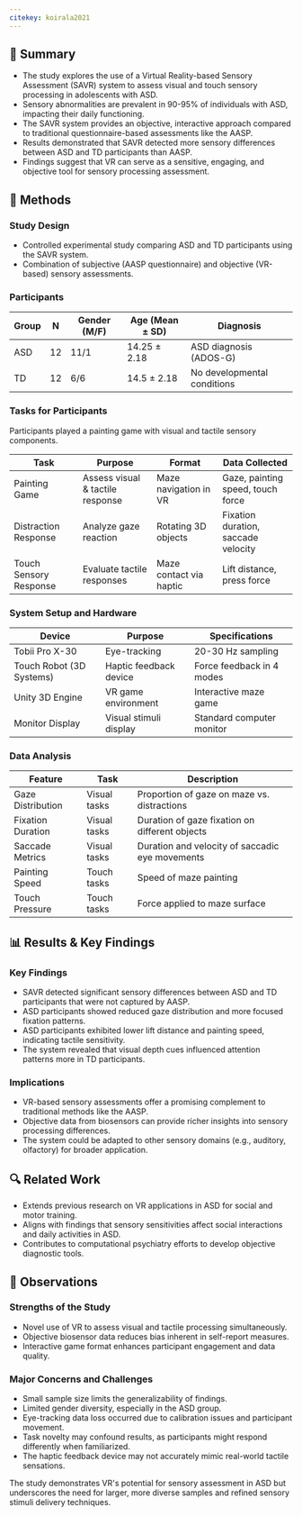 ```yaml
---
citekey: koirala2021
---
```

## 📌 Summary

- The study explores the use of a Virtual Reality-based Sensory Assessment (SAVR) system to assess visual and touch sensory processing in adolescents with ASD.
- Sensory abnormalities are prevalent in 90-95% of individuals with ASD, impacting their daily functioning.
- The SAVR system provides an objective, interactive approach compared to traditional questionnaire-based assessments like the AASP.
- Results demonstrated that SAVR detected more sensory differences between ASD and TD participants than AASP.
- Findings suggest that VR can serve as a sensitive, engaging, and objective tool for sensory processing assessment.

## 🔬 Methods

### Study Design

- Controlled experimental study comparing ASD and TD participants using the SAVR system.
- Combination of subjective (AASP questionnaire) and objective (VR-based) sensory assessments.

### Participants

|Group|N|Gender (M/F)|Age (Mean ± SD)|Diagnosis|
|---|---|---|---|---|
|ASD|12|11/1|14.25 ± 2.18|ASD diagnosis (ADOS-G)|
|TD|12|6/6|14.5 ± 2.18|No developmental conditions|

### Tasks for Participants

Participants played a painting game with visual and tactile sensory components.

|Task|Purpose|Format|Data Collected|
|---|---|---|---|
|Painting Game|Assess visual & tactile response|Maze navigation in VR|Gaze, painting speed, touch force|
|Distraction Response|Analyze gaze reaction|Rotating 3D objects|Fixation duration, saccade velocity|
|Touch Sensory Response|Evaluate tactile responses|Maze contact via haptic|Lift distance, press force|

### System Setup and Hardware

|Device|Purpose|Specifications|
|---|---|---|
|Tobii Pro X-30|Eye-tracking|20-30 Hz sampling|
|Touch Robot (3D Systems)|Haptic feedback device|Force feedback in 4 modes|
|Unity 3D Engine|VR game environment|Interactive maze game|
|Monitor Display|Visual stimuli display|Standard computer monitor|

### Data Analysis

|Feature|Task|Description|
|---|---|---|
|Gaze Distribution|Visual tasks|Proportion of gaze on maze vs. distractions|
|Fixation Duration|Visual tasks|Duration of gaze fixation on different objects|
|Saccade Metrics|Visual tasks|Duration and velocity of saccadic eye movements|
|Painting Speed|Touch tasks|Speed of maze painting|
|Touch Pressure|Touch tasks|Force applied to maze surface|

## 📊 Results & Key Findings

### Key Findings

- SAVR detected significant sensory differences between ASD and TD participants that were not captured by AASP.
- ASD participants showed reduced gaze distribution and more focused fixation patterns.
- ASD participants exhibited lower lift distance and painting speed, indicating tactile sensitivity.
- The system revealed that visual depth cues influenced attention patterns more in TD participants.

### Implications

- VR-based sensory assessments offer a promising complement to traditional methods like the AASP.
- Objective data from biosensors can provide richer insights into sensory processing differences.
- The system could be adapted to other sensory domains (e.g., auditory, olfactory) for broader application.

## 🔍 Related Work

- Extends previous research on VR applications in ASD for social and motor training.
- Aligns with findings that sensory sensitivities affect social interactions and daily activities in ASD.
- Contributes to computational psychiatry efforts to develop objective diagnostic tools.

## 📝 Observations

### Strengths of the Study

- Novel use of VR to assess visual and tactile processing simultaneously.
- Objective biosensor data reduces bias inherent in self-report measures.
- Interactive game format enhances participant engagement and data quality.

### Major Concerns and Challenges

- Small sample size limits the generalizability of findings.
- Limited gender diversity, especially in the ASD group.
- Eye-tracking data loss occurred due to calibration issues and participant movement.
- Task novelty may confound results, as participants might respond differently when familiarized.
- The haptic feedback device may not accurately mimic real-world tactile sensations.

The study demonstrates VR's potential for sensory assessment in ASD but underscores the need for larger, more diverse samples and refined sensory stimuli delivery techniques.